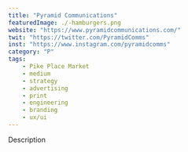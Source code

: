 ```yaml
---
title: "Pyramid Communications"
featuredImage: ./-hamburgers.png
website: "https://www.pyramidcommunications.com/"
twit: "https://twitter.com/PyramidComms"
inst: "https://www.instagram.com/pyramidcomms"
category: "P"
tags:
    - Pike Place Market
    - medium
    - strategy
    - advertising
    - print
    - engineering
    - branding
    - ux/ui
---
```


Description
